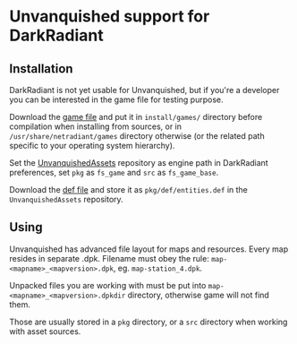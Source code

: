 Unvanquished support for DarkRadiant
====================================

Installation
------------

DarkRadiant is not yet usable for Unvanquished, but if you're a developer you can be interested in the game file for testing purpose.

Download the [game file](games/unvanquished.game) and put it in `install/games/` directory before compilation when installing from sources, or in `/usr/share/netradiant/games` directory otherwise (or the related path specific to your operating system hierarchy).

Set the [UnvanquishedAssets](https://github.com/UnvanquishedAssets/UnvanquishedAssets) repository as engine path in DarkRadiant preferences, set `pkg` as `fs_game` and `src` as `fs_game_base`.

Download the [def file](pkg/def/entities.def) and store it as `pkg/def/entities.def` in the `UnvanquishedAssets` repository.

Using
-----

Unvanquished has advanced file layout for maps and resources. Every map resides in separate .dpk.
Filename must obey the rule: `map-<mapname>_<mapversion>.dpk`, eg. `map-station_4.dpk`.

Unpacked files you are working with must be put into `map-<mapname>_<mapversion>.dpkdir` directory,
otherwise game will not find them.

Those are usually stored in a `pkg` directory, or a `src` directory when working with asset sources.